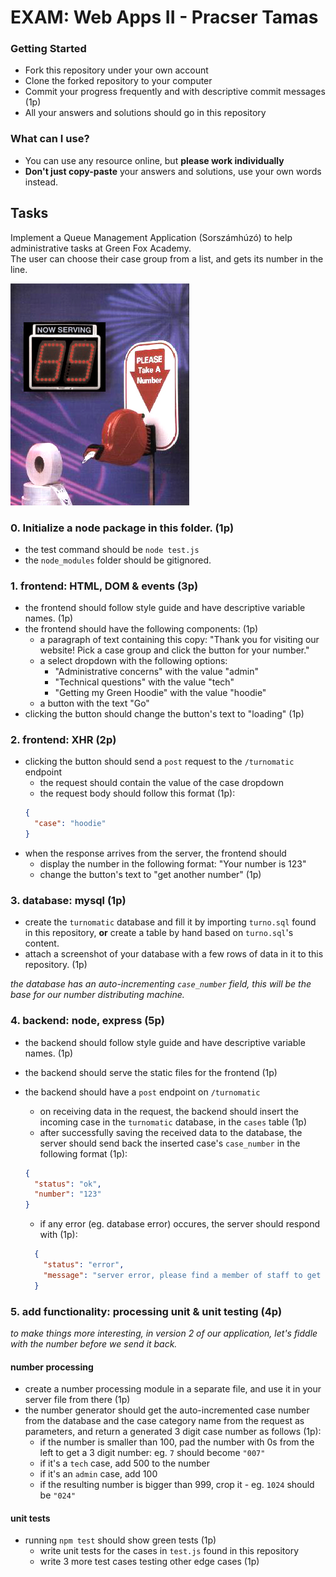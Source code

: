 # EXAM: Web Apps II - Pracser Tamas

### Getting Started
 - Fork this repository under your own account
 - Clone the forked repository to your computer
 - Commit your progress frequently and with descriptive commit messages (1p)
 - All your answers and solutions should go in this repository

### What can I use?
- You can use any resource online, but **please work individually**
- **Don't just copy-paste** your answers and solutions, use your own words instead.


## Tasks
Implement a Queue Management Application (Sorszámhúzó) to help
administrative tasks at Green Fox Academy.   
The user can choose their case group from a list,
and gets its number in the line.

![Image of a Turnomatic](TurnomaticLG.jpg)

### 0. Initialize a node package in this folder. (1p)
- the test command should be `node test.js`
- the `node_modules` folder should be gitignored.

### 1. frontend: HTML, DOM & events (3p)
- the frontend should follow style guide and have descriptive variable names. (1p)
- the frontend should have the following components: (1p)
  - a paragraph of text containing this copy: "Thank you for visiting our website! Pick a case group and click the button for your number."
  - a select dropdown with the following options:
    - "Administrative concerns" with the value "admin"
    - "Technical questions" with the value "tech"
    - "Getting my Green Hoodie" with the value "hoodie"
  - a button with the text "Go"
- clicking the button should change the button's text to "loading" (1p)

### 2. frontend: XHR (2p)
- clicking the button should send a `post` request to the `/turnomatic` endpoint
  - the request should contain the value of the case dropdown
  - the request body should follow this format (1p):
  ```json
  {
    "case": "hoodie"
  }
  ```
- when the response arrives from the server, the frontend should
  - display the number in the following format: "Your number is 123"
  - change the button's text to "get another number" (1p)


### 3. database: mysql (1p)
- create the `turnomatic` database and fill it by importing `turno.sql` found in this repository, **or** create a table by hand based on `turno.sql`'s content.
- attach a screenshot of your database with a few rows of data in it to this repository. (1p)   

*the database has an auto-incrementing `case_number` field, this will be the base for our number distributing machine.*

### 4. backend: node, express (5p)
- the backend should follow style guide and have descriptive variable names. (1p)
- the backend should serve the static files for the frontend (1p)

- the backend should have a `post` endpoint on `/turnomatic`
  - on receiving data in the request, the backend should insert the incoming case in
  the `turnomatic` database, in the `cases` table (1p)
  - after successfully saving the received data to the database, the server should send back the inserted case's `case_number` in the following format (1p):   
  ```json
  {
    "status": "ok",
    "number": "123"
  }
  ```
  - if any error (eg. database error) occures, the server should respond with (1p):   
  ```json
    {
      "status": "error",
      "message": "server error, please find a member of staff to get your number"
    }
  ```

### 5. add functionality: processing unit & unit testing (4p)
*to make things more interesting, in version 2 of our application, let's fiddle with the number before we send it back.*

#### number processing
- create a number processing module in a separate file, and use it in your server file from there (1p)
- the number generator should get the auto-incremented case number from the database and the case category name from the request as parameters, and return a generated 3 digit case number as follows (1p):
  - if the number is smaller than 100, pad the number with 0s from the left to get a 3 digit number: eg. `7` should become `"007"`
  - if it's a `tech` case, add 500 to the number
  - if it's an `admin` case, add 100
  - if the resulting number is bigger than 999, crop it - eg. `1024` should be `"024"`

#### unit tests
- running `npm test` should show green tests (1p)
  - write unit tests for the cases in `test.js` found in this repository
  - write 3 more test cases testing other edge cases (1p)
